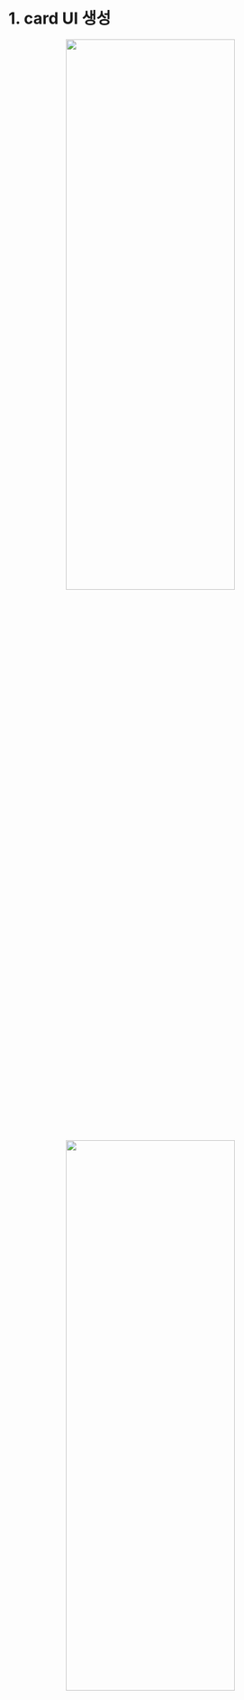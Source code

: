 # 1. card UI 생성 <br>

<div style="text-align: center; font-size: 20px;">

<img src="https://user-images.githubusercontent.com/92002390/220480171-b0149ee5-7bf8-4109-81cc-b6d61b44c3e3.jpg" width="300" height="50%" >
<img src="https://user-images.githubusercontent.com/92002390/220480087-55b58696-43a7-4ec9-83db-4a4d6d7943e7.jpg" width="300" height="50%" >

초기화 화면 / 재생 시 화면 
</div>

## **UI**
- 텍스트 / 아이콘 생성 구현<br><br>

## **구현 기능**
- 타이머 재생 / 일시 멈춤 / 초기화 기능 구현 <br><br>

## **재사용성**
- context를 이용한 재사용 위젯 기능 구현 <br><BR>
